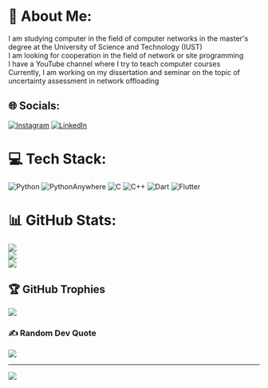 # 💫 About Me:
I am studying computer in the field of computer networks in the master's degree at the University of Science and Technology (IUST)<br>I am looking for cooperation in the field of network or site programming<br>I have a YouTube channel where I try to teach computer courses<br>Currently, I am working on my dissertation and seminar on the topic of uncertainty assessment in network offloading


## 🌐 Socials:
[![Instagram](https://img.shields.io/badge/Instagram-%23E4405F.svg?logo=Instagram&logoColor=white)](https://instagram.com/saman__yaghoobi) [![LinkedIn](https://img.shields.io/badge/LinkedIn-%230077B5.svg?logo=linkedin&logoColor=white)](https://linkedin.com/in/saman-yaghoobi) 

# 💻 Tech Stack:
![Python](https://img.shields.io/badge/python-3670A0?style=for-the-badge&logo=python&logoColor=ffdd54) ![PythonAnywhere](https://img.shields.io/badge/pythonanywhere-%232F9FD7.svg?style=for-the-badge&logo=pythonanywhere&logoColor=151515) ![C](https://img.shields.io/badge/c-%2300599C.svg?style=for-the-badge&logo=c&logoColor=white) ![C++](https://img.shields.io/badge/c++-%2300599C.svg?style=for-the-badge&logo=c%2B%2B&logoColor=white) ![Dart](https://img.shields.io/badge/dart-%230175C2.svg?style=for-the-badge&logo=dart&logoColor=white) ![Flutter](https://img.shields.io/badge/Flutter-%2302569B.svg?style=for-the-badge&logo=Flutter&logoColor=white)
# 📊 GitHub Stats:
![](https://github-readme-stats.vercel.app/api?username=saman051y&theme=dark&hide_border=false&include_all_commits=false&count_private=false)<br/>
![](https://github-readme-streak-stats.herokuapp.com/?user=saman051y&theme=dark&hide_border=false)<br/>
![](https://github-readme-stats.vercel.app/api/top-langs/?username=saman051y&theme=dark&hide_border=false&include_all_commits=false&count_private=false&layout=compact)

## 🏆 GitHub Trophies
![](https://github-profile-trophy.vercel.app/?username=saman051y&theme=radical&no-frame=false&no-bg=false&margin-w=4)

### ✍️ Random Dev Quote
![](https://quotes-github-readme.vercel.app/api?type=vetical&theme=radical)

---
[![](https://visitcount.itsvg.in/api?id=saman051y&icon=0&color=0)](https://visitcount.itsvg.in)

<!-- Proudly created with GPRM ( https://gprm.itsvg.in ) -->
